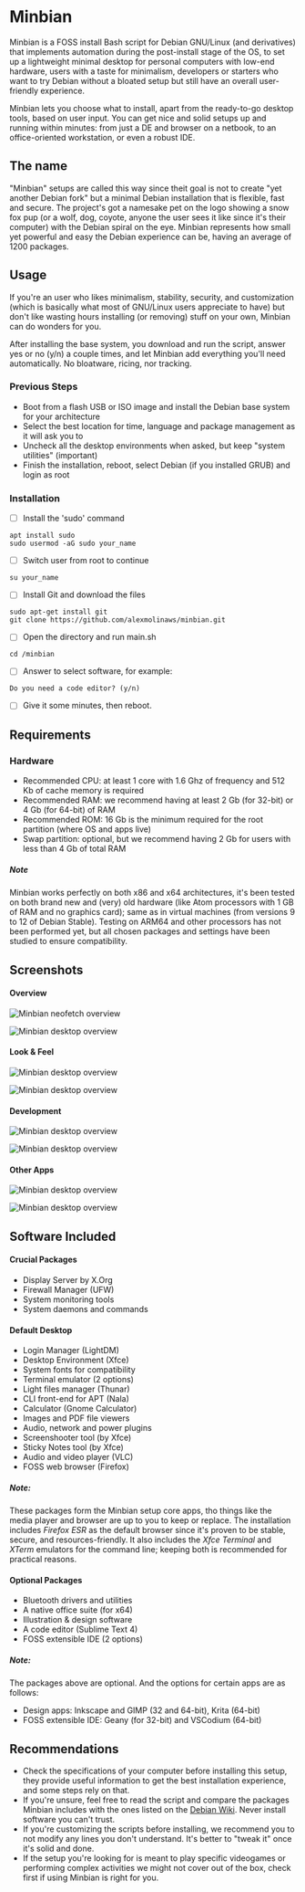 # Minbian

Minbian is a FOSS install Bash script for Debian GNU/Linux (and derivatives) that implements automation during the post-install stage of the OS, to set up a lightweight minimal desktop for personal computers with low-end hardware, users with a taste for minimalism, developers or starters who want to try Debian without a bloated setup but still have an overall user-friendly experience.

Minbian lets you choose what to install, apart from the ready-to-go desktop tools, based on user input. You can get nice and solid setups up and running within minutes: from just a DE and browser on a netbook, to an office-oriented workstation, or even a robust IDE.

## The name

"Minbian" setups are called this way since theit goal is not to create "yet another Debian fork" but a minimal Debian installation that is flexible, fast and secure. The project's got a namesake pet on the logo showing a snow fox pup (or a wolf, dog, coyote, anyone the user sees it like since it's their computer) with the Debian spiral on the eye. Minbian represents how small yet powerful and easy the Debian experience can be, having an average of 1200 packages.

## Usage

If you're an user who likes minimalism, stability, security, and customization (which is basically what most of GNU/Linux users appreciate to have) but don't like wasting hours installing (or removing) stuff on your own, Minbian can do wonders for you.

After installing the base system, you download and run the script, answer yes or no (y/n) a couple times, and let Minbian add everything you'll need automatically. No bloatware, ricing, nor tracking.

### Previous Steps

- Boot from a flash USB or ISO image and install the Debian base system for your architecture
- Select the best location for time, language and package management as it will ask you to
- Uncheck all the desktop environments when asked, but keep "system utilities" (important)
- Finish the installation, reboot, select Debian (if you installed GRUB) and login as root

### Installation

- [ ] Install the 'sudo' command

```
apt install sudo
sudo usermod -aG sudo your_name
```

- [ ] Switch user from root to continue

```
su your_name
```

- [ ] Install Git and download the files

```
sudo apt-get install git
git clone https://github.com/alexmolinaws/minbian.git
```

- [ ] Open the directory and run main.sh

```
cd /minbian
```

- [ ] Answer to select software, for example:

```
Do you need a code editor? (y/n)
```

- [ ] Give it some minutes, then reboot.

## Requirements

### Hardware

- Recommended CPU: at least 1 core with 1.6 Ghz of frequency and 512 Kb of cache memory is required
- Recommended RAM: we recommend having at least 2 Gb (for 32-bit) or 4 Gb (for 64-bit) of RAM
- Recommended ROM: 16 Gb is the minimum required for the root partition (where OS and apps live)
- Swap partition: optional, but we recommend having 2 Gb for users with less than 4 Gb of total RAM

##### Note

Minbian works perfectly on both x86 and x64 architectures, it's been tested on both brand new and (very) old hardware (like Atom processors with 1 GB of RAM and no graphics card); same as in virtual machines (from versions 9 to 12 of Debian Stable). Testing on ARM64 and other processors has not been performed yet, but all chosen packages and settings have been studied to ensure compatibility.

## Screenshots

#### Overview
![Minbian neofetch overview](./screenshots/overview-1.png)

![Minbian desktop overview](./screenshots/overview-2.png)

#### Look & Feel
![Minbian desktop overview](./screenshots/look-feel-1.png)

![Minbian desktop overview](./screenshots/look-feel-4.png)

#### Development
![Minbian desktop overview](./screenshots/development-1.png)

![Minbian desktop overview](./screenshots/development-4.png)

#### Other Apps
![Minbian desktop overview](./screenshots/other-apps-1.png)

![Minbian desktop overview](./screenshots/other-apps-3.png)

## Software Included

#### Crucial Packages

- Display Server by X.Org
- Firewall Manager (UFW)
- System monitoring tools
- System daemons and commands

#### Default Desktop

- Login Manager (LightDM)
- Desktop Environment (Xfce)
- System fonts for compatibility
- Terminal emulator (2 options)
- Light files manager (Thunar)
- CLI front-end for APT (Nala)
- Calculator (Gnome Calculator)
- Images and PDF file viewers
- Audio, network and power plugins
- Screenshooter tool (by Xfce)
- Sticky Notes tool (by Xfce)
- Audio and video player (VLC)
- FOSS web browser (Firefox)

##### Note:

These packages form the Minbian setup core apps, tho things like the media player and browser are up to you to keep or replace. The installation includes *Firefox ESR* as the default browser since it's proven to be stable, secure, and resources-friendly. It also includes the *Xfce Terminal* and *XTerm* emulators for the command line; keeping both is recommended for practical reasons.

#### Optional Packages

- Bluetooth drivers and utilities
- A native office suite (for x64)
- Illustration & design software
- A code editor (Sublime Text 4)
- FOSS extensible IDE (2 options)

##### Note:

The packages above are optional. And the options for certain apps are as follows:

- Design apps: Inkscape and GIMP (32 and 64-bit), Krita (64-bit)
- FOSS extensible IDE: Geany (for 32-bit) and VSCodium (64-bit)

## Recommendations

- Check the specifications of your computer before installing this setup, they provide useful information to get the best installation experience, and some steps rely on that.
- If you're unsure, feel free to read the script and compare the packages Minbian includes with the ones listed on the [Debian Wiki](https://www.debian.org/distrib/packages). Never install software you can't trust.
- If you're customizing the scripts before installing, we recommend you to not modify any lines you don't understand. It's better to "tweak it" once it's solid and done. 
- If the setup you're looking for is meant to play specific videogames or performing complex activities we might not cover out of the box, check first if using Minbian is right for you.
